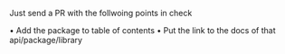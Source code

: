 Just send a PR with the follwoing points in check


• Add the package to table of contents
• Put the link to the docs of that api/package/library
